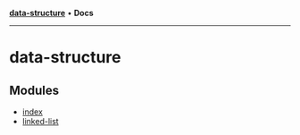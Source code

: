 [**data-structure**](README.md) • **Docs**

***

# data-structure

## Modules

- [index](index/README.md)
- [linked-list](linked-list/README.md)

